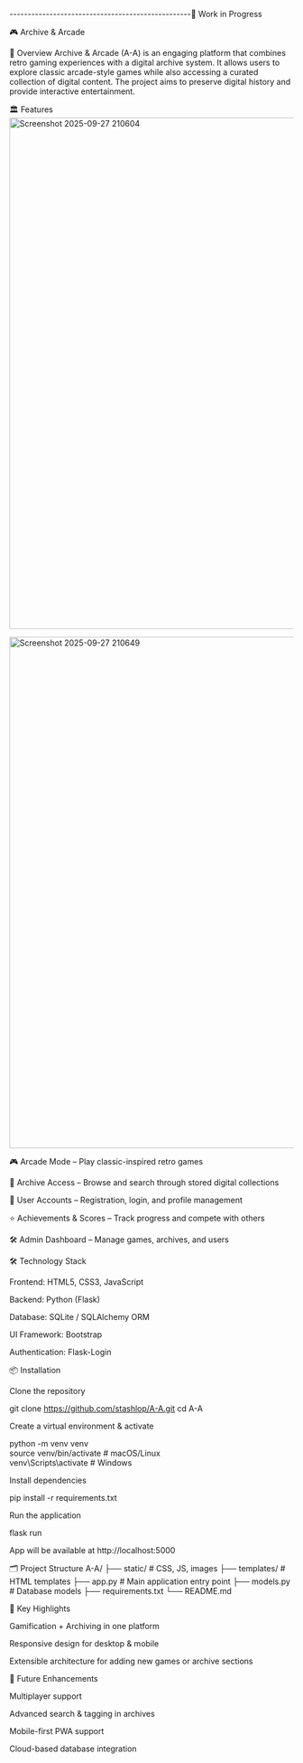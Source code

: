 
--------------------------------------------------🚧 Work in Progress

🎮 Archive & Arcade

🌟 Overview
Archive & Arcade (A-A) is an engaging platform that combines retro gaming experiences with a digital archive system. It allows users to explore classic arcade-style games while also accessing a curated collection of digital content. The project aims to preserve digital history and provide interactive entertainment.

🏛️ Features
<img width="1909" height="905" alt="Screenshot 2025-09-27 210604" src="https://github.com/user-attachments/assets/c3a2722a-a98d-48a1-a321-8601664172c3" />

<img width="1909" height="905" alt="Screenshot 2025-09-27 210649" src="https://github.com/user-attachments/assets/96ce48f2-3081-4684-beb3-478b05ac69c7" />

🎮 Arcade Mode – Play classic-inspired retro games

📂 Archive Access – Browse and search through stored digital collections

🔑 User Accounts – Registration, login, and profile management

⭐ Achievements & Scores – Track progress and compete with others

🛠️ Admin Dashboard – Manage games, archives, and users

🛠️ Technology Stack

Frontend: HTML5, CSS3, JavaScript

Backend: Python (Flask)

Database: SQLite / SQLAlchemy ORM

UI Framework: Bootstrap

Authentication: Flask-Login

📦 Installation

Clone the repository

git clone https://github.com/stashlop/A-A.git
cd A-A


Create a virtual environment & activate

python -m venv venv  
source venv/bin/activate   # macOS/Linux  
venv\Scripts\activate      # Windows


Install dependencies

pip install -r requirements.txt


Run the application

flask run


App will be available at http://localhost:5000

🗂️ Project Structure
A-A/
 ├── static/        # CSS, JS, images
 ├── templates/     # HTML templates
 ├── app.py         # Main application entry point
 ├── models.py      # Database models
 ├── requirements.txt
 └── README.md

🚀 Key Highlights

Gamification + Archiving in one platform

Responsive design for desktop & mobile

Extensible architecture for adding new games or archive sections

🔮 Future Enhancements

Multiplayer support

Advanced search & tagging in archives

Mobile-first PWA support

Cloud-based database integration
